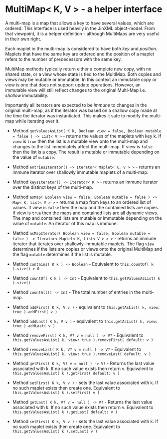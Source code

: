 # MultiMap< K, V > - a helper interface

A multi-map is a map that allows a key to have several values, which are ordered. This interface
is used heavily in the JinXML object-model. From that viewpoint, it is a helper definition - 
although MultiMaps are very useful in their own right.

Each maplet in the multi-map is considered to have both _key_ and _position_. Maplets that have the same key are ordered and the position of a maplet refers to the number of predecessors with the same key.

MultiMap methods typically return either a complete new copy, with no shared state, or a view 
whose state is tied to the MultiMap. Both copies and views may be mutable or immutable. 
In this context an immutable copy or view is one that does not support update operations. 
However, an immutable view will still reflect changes to the original Multi-Map 
i.e. _shallow_ immutability. 

Importantly all iterators are expected to be _immune_ to changes in the original multi-map, 
as if the iterator was based on a shallow copy made at the time the iterator was instantiated.
This makes it safe to modify the multi-map while iterating over it.

* Method ```getValuesAsList( K k, Boolean view = false, Boolean mutable = false ) -> List< V >``` - returns the values of the maplets with key k. If ```view``` is ```true``` then the list is a mutable view onto the multi-map and changes to the list immediately affect the multi-map. If view is ```false``` then the list is a copy. The result is mutable or immutable depending on the value of ```mutable```.

* Method ```entriesIterator() -> Iterator< Maplet< K, V > >``` - returns an immune iterator over shallowly immutable maplets of a multi-map. 

* Method ```keysIterator() -> Iterator< K >``` - returns an immune iterator over the distinct keys of the multi-map.

* Method ```asMap( Boolean view = false, Boolean mutable = false ) -> Map< K, List< V > >``` - returns a map from keys to an ordered list of values.  If view is ```false``` then the map and 
the contained lists are copies. If view is ```true``` then the maps and contained lists are 
all dynamic views. The map and contained lists are mutable or immutable depending on the value of 
```mutable```. An iterator of this map is immune.

* Method ```asMapIterator( Boolean view = false, Boolean mutable = false ) -> Iterator< Maplet< K, List< V > > >``` - returns an immune iterator that iterates over shallowly-immutable maplets.
The flag ```view``` determines if the lists are copies or views onto the original MultiMap and the
flag ```mutable``` determines if the list is mutable.

* Method ```contains( K k ) -> Boolean``` - Equivalent to ```this.countOf( k ).size() > 0```

* Method ```countOf( K k ) -> Int``` - Equivalent to ```this.getValuesAsList( k ).size()```

* Method ```countAll() -> Int``` - The total number of entries in the multi-map.

* Method ```addFirst( K k, V v )``` - equivalent to ```this.getAsList( k, view: true ).addFirst( v )```

* Method ```addLast( K k, V v )``` - equivalent to ```this.getAsList( k, view: true ).addLast( v )```

* Method ```removeFirst( K k, V? v = null ) -> V?``` - Equivalent to ```this.getValuesAsList( k, view: true ).removeFirst( default: v )```

* Method ```removeLast( K k, V? v = null ) -> V?``` - Equivalent to ```this.getValuesAsList( k, view: true ).removeLast( default: v )```

* Method ```getFirst( K k, V? v = null ) -> V?``` - Returns the last value associated with k. If no such value exists then return v. Equivalent to ```this.getValuesAsList( k ).getFirst( default: v )```

* Method ```setFirst( K k, V v )``` - sets the last value associated with k. If no such maplet exists then create one. Equivalent to ```this.getValuesAsList( k ).setFirst( v )```

* Method ```getLast( K k, V? v = null ) -> V?``` - Returns the last value associated with k. If no such value exists then return v. Equivalent to ```this.getValuesAsList( k ).getLast( default: v )```

* Method ```setFirst( K k, V v )``` - sets the last value associated with k. If no such maplet exists then create one. Equivalent to ```this.getValuesAsList( k ).setLast( v )```

